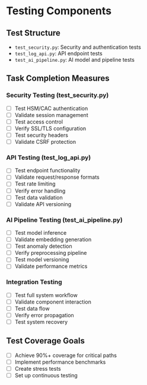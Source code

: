 # Testing Components

## Test Structure
- `test_security.py`: Security and authentication tests
- `test_log_api.py`: API endpoint tests
- `test_ai_pipeline.py`: AI model and pipeline tests

## Task Completion Measures

### Security Testing (test_security.py)
- [ ] Test HSM/CAC authentication
- [ ] Validate session management
- [ ] Test access control
- [ ] Verify SSL/TLS configuration
- [ ] Test security headers
- [ ] Validate CSRF protection

### API Testing (test_log_api.py)
- [ ] Test endpoint functionality
- [ ] Validate request/response formats
- [ ] Test rate limiting
- [ ] Verify error handling
- [ ] Test data validation
- [ ] Validate API versioning

### AI Pipeline Testing (test_ai_pipeline.py)
- [ ] Test model inference
- [ ] Validate embedding generation
- [ ] Test anomaly detection
- [ ] Verify preprocessing pipeline
- [ ] Test model versioning
- [ ] Validate performance metrics

### Integration Testing
- [ ] Test full system workflow
- [ ] Validate component interaction
- [ ] Test data flow
- [ ] Verify error propagation
- [ ] Test system recovery

## Test Coverage Goals
- [ ] Achieve 90%+ coverage for critical paths
- [ ] Implement performance benchmarks
- [ ] Create stress tests
- [ ] Set up continuous testing
